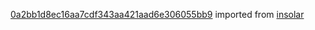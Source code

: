 [0a2bb1d8ec16aa7cdf343aa421aad6e306055bb9](https://github.com/insolar/insolar/commit/0a2bb1d8ec16aa7cdf343aa421aad6e306055bb9) imported from [insolar](https://github.com/insolar/insolar)
